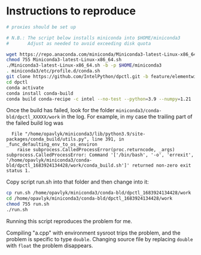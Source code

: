 # Instructions to reproduce

```bash
# proxies should be set up

# N.B.: The script below installs miniconda into $HOME/miniconda3
#       Adjust as needed to avoid exceeding disk quota

wget https://repo.anaconda.com/miniconda/Miniconda3-latest-Linux-x86_64.sh
chmod 755 Miniconda3-latest-Linux-x86_64.sh
./Miniconda3-latest-Linux-x86_64.sh -b -p $HOME/miniconda3
. miniconda3/etc/profile.d/conda.sh
git clone https://github.com/IntelPython/dpctl.git -b feature/elementwise-functions
cd dpctl
conda activate
conda install conda-build
conda build conda-recipe -c intel --no-test --python=3.9 --numpy=1.21
```

Once the build has failed, look for the folder `miniconda3/conda-bld/dpctl_XXXXX/work` in the log. For example, in my case the trailing part of the failed build log was

```
  File "/home/opavlyk/miniconda3/lib/python3.9/site-packages/conda_build/utils.py", line 391, in _func_defaulting_env_to_os_environ
    raise subprocess.CalledProcessError(proc.returncode, _args)
subprocess.CalledProcessError: Command '['/bin/bash', '-o', 'errexit', '/home/opavlyk/miniconda3/conda-bld/dpctl_1683924134428/work/conda_build.sh']' returned non-zero exit status 1.
```

Copy script run.sh into that folder and then change into it:

```bash
cp run.sh /home/opavlyk/miniconda3/conda-bld/dpctl_1683924134428/work
cd /home/opavlyk/miniconda3/conda-bld/dpctl_1683924134428/work
chmod 755 run.sh
./run.sh
```

Running this script reproduces the problem for me.

Compiling "a.cpp" with environment sysroot trips the problem, and the problem is specific to type `double`.
Changing source file by replacing `double` with `float` the problem disappears.
